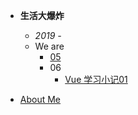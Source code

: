 
- **生活大爆炸**

  - *2019 -*
  - We are
    - [05](/insane/2019/5月小札.md)
    - 06
      - [Vue 学习小记01](/insane/2019/Vue学习小记01.md)

  

- [About Me](README.md)


